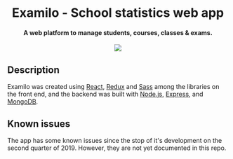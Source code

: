 <h1 align="center">
  Examilo - School statistics web app
  <br>
</h1>

<h4 align="center">A web platform to manage students, courses, classes & exams.</h4>

<p align="center">
  <img src="https://user-images.githubusercontent.com/51219653/83470692-71ad3a00-a448-11ea-9f11-eb98544636c7.gif">
</p>

## Description

Examilo was created using [React](https://github.com/facebook/react#react-----), [Redux](https://github.com/reduxjs/redux#) and [Sass](https://github.com/sass/node-sass#node-sass) among the libraries on the front end, and the backend was built with [Node.js](https://github.com/nodejs), [Express](https://github.com/expressjs/express), and [MongoDB](https://github.com/mongodb/mongo).

## Known issues

The app has some known issues since the stop of it's development on the second quarter of 2019. However, they are not yet documented in this repo.
